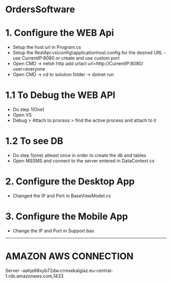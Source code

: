 # OrdersSoftware

# 1. Configure the WEB Api
  - Setup the host url in Program.cs<br/> 
  - Setup the RestApi\.vs\config\applicationhost.config for the desired URL - use CurrentIP:8080 or create and use custom port<br/>
  - Open CMD -> netsh http add urlacl url=http://CurrentIP:8080/ user=everyone<br/>
  - Open CMD -> cd to solution folder -> dotnet run<br/>

# 1.1 To Debug the WEB API 
  - Do step 1(One)<br/>
  - Open VS<br/>
  - Debug > Attach to process > find the active process and attach to it<br/>

# 1.2 To see DB
  - Do step 1(one) atleast once in order to create the db and tables<br/>
  - Open MSSMS and connect to the server entered in DataContext.cs<br/>
  
# 2. Configure the Desktop App
  - Changed the IP and Port in BaseViewModel.cs<br/>
  
# 3. Configure the Mobile App
  - Change the IP and Port in Support.bas<br/>
---------------------------------------------
# AMAZON AWS CONNECTION
Server -aahje88xyb72dw.crmxekalgiaz.eu-central-1.rds.amazonaws.com,1433
